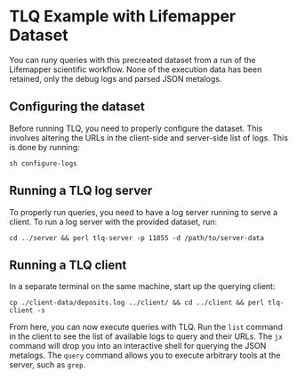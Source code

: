 # TLQ Example with Lifemapper Dataset
You can runy queries with this precreated dataset from a run of the Lifemapper scientific workflow. None of the execution data has been retained, only the debug logs and parsed JSON metalogs.

## Configuring the dataset
Before running TLQ, you need to properly configure the dataset. This involves altering the URLs in the client-side and server-side list of logs. This is done by running:
```
sh configure-logs
```

## Running a TLQ log server
To properly run queries, you need to have a log server running to serve a client. To run a log server with the provided dataset, run:
```
cd ../server && perl tlq-server -p 11855 -d /path/to/server-data
```

## Running a TLQ client
In a separate terminal on the same machine, start up the querying client:
```
cp ./client-data/deposits.log ../client/ && cd ../client && perl tlq-client -s
```

From here, you can now execute queries with TLQ. Run the `list` command in the client to see the list of available logs to query and their URLs.
The `jx` command will drop you into an interactive shell for querying the JSON metalogs.
The `query` command allows you to execute arbitrary tools at the server, such as `grep`.
